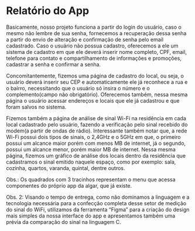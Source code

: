 # Relatório do App 

Basicamente, nosso projeto funciona a partir do login do usuário, caso o mesmo não lembre de sua senha, fornecemos a recuperação dessa senha a partir do envio de alteração e 
confirmação de senha pelo email cadastrado. Caso o usuário não possua cadastro, oferecemos a ele um sistema de cadastro em que ele deverá inserir nome completo, CPF, email, 
telefone para contato e compartilhamento de informações e promoções, cadastrar a senha e confirmar a senha.  

Concomitantemente, fizemos uma página de cadastro do local, ou seja, o usuário deverá inserir seu CEP e automaticamente ele já reconhece a rua e o bairro, necessitando que o 
usuário só insira o número e o complemento(campo não obrigatório). Oferecemos também, nessa mesma página o usuário acessar endereços e locais que ele já cadastrou e que foram 
salvos no sistema. 

Fizemos também a página de análise de sinal Wi-Fi na residência em cada local cadastrado pelo usuário, fazendo a verificação pelo sinal recebido do modem(a partir de ondas de 
rádio). Interessante também notar que, a rede Wi-Fi possui dois tipos de sinais, o 2,4GHz e o 5GHz em que, o primeiro possui um alcance maior porém com menos MB de internet, 
já o segundo, possui um alcance menor, porém maior MB de internet. Nessa mesma página, fizemos um gráfico de análise dos locais dentro da residência que cadastramos o sinal 
emitido naquele espaço, como por exemplo: sala, cozinha, quartos, varanda, quintal, dentre outros.

Obs.: Os quadrados com 3 tracinhos representam o menu que acessa componentes do próprio app da algar, que já existe.

Obs. 2: Visando o tempo de entrega, como não dominamos a linguagem e a tecnologia necessária para a confecção completa desse setor de medição do sinal do WiFi, utilizamos da 
ferramenta “Figma” para a criação do design mais simples da nossa interface do app e apresentamos também uma prévia da comparação do sinal na linguagem C.
